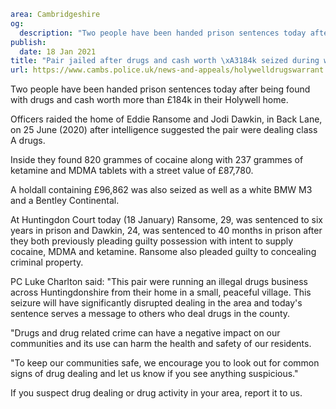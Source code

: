 ```yaml
area: Cambridgeshire
og:
  description: "Two people have been handed prison sentences today after being found with drugs and cash worth more than \xA3184k in their Holywell home."
publish:
  date: 18 Jan 2021
title: "Pair jailed after drugs and cash worth \xA3184k seized during warrant"
url: https://www.cambs.police.uk/news-and-appeals/holywelldrugswarrant
```

Two people have been handed prison sentences today after being found with drugs and cash worth more than £184k in their Holywell home.

Officers raided the home of Eddie Ransome and Jodi Dawkin, in Back Lane, on 25 June (2020) after intelligence suggested the pair were dealing class A drugs.

Inside they found 820 grammes of cocaine along with 237 grammes of ketamine and MDMA tablets with a street value of £87,780.

A holdall containing £96,862 was also seized as well as a white BMW M3 and a Bentley Continental.

At Huntingdon Court today (18 January) Ransome, 29, was sentenced to six years in prison and Dawkin, 24, was sentenced to 40 months in prison after they both previously pleading guilty possession with intent to supply cocaine, MDMA and ketamine. Ransome also pleaded guilty to concealing criminal property.

PC Luke Charlton said: "This pair were running an illegal drugs business across Huntingdonshire from their home in a small, peaceful village. This seizure will have significantly disrupted dealing in the area and today's sentence serves a message to others who deal drugs in the county.

"Drugs and drug related crime can have a negative impact on our communities and its use can harm the health and safety of our residents.

"To keep our communities safe, we encourage you to look out for common signs of drug dealing and let us know if you see anything suspicious."

If you suspect drug dealing or drug activity in your area, report it to us.
